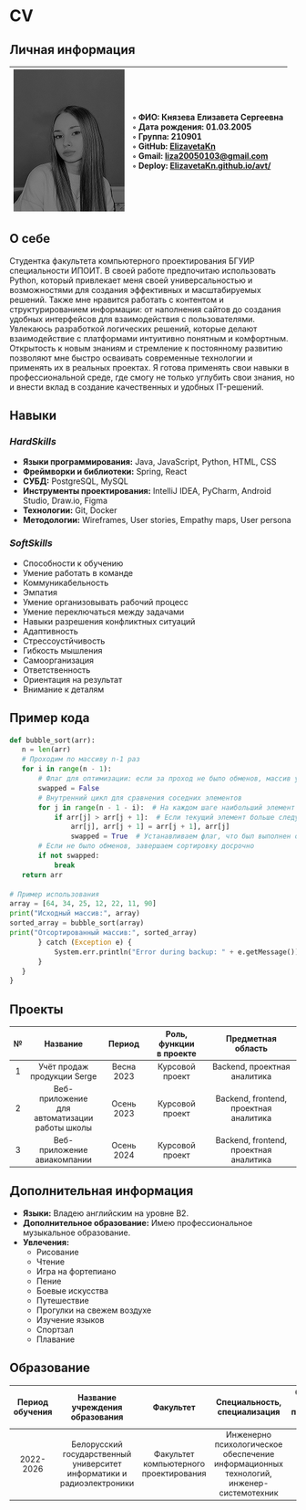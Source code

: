 # CV
## Личная информация

|![](https://github.com/ElizavetaKn/avt/blob/main/IMG_4935%201%20(1).png)|◦ ФИО: Князева Елизавета Сергеевна <br> ◦ Дата рождения: 01.03.2005 <br> ◦ Группа: 210901 <br> ◦ GitHub: [ElizavetaKn](https://github.com/ElizavetaKn/ "Перейти по ссылке") <br> ◦ Gmail: liza20050103@gmail.com <br> ◦ Deploy: [ElizavetaKn.github.io/avt/](https://elizavetakn.github.io/ "Перейти по ссылке")|
|:---|:---|

## О себе
Студентка факультета компьютерного проектирования БГУИР специальности ИПОИТ. В своей работе предпочитаю использовать Python, который привлекает меня своей универсальностью и возможностями для создания эффективных и масштабируемых решений. Также мне нравится работать с контентом и структурированием информации: от наполнения сайтов до создания удобных интерфейсов для взаимодействия с пользователями. Увлекаюсь разработкой логических решений, которые делают взаимодействие с платформами интуитивно понятным и комфортным. Открытость к новым знаниям и стремление к постоянному развитию позволяют мне быстро осваивать современные технологии и применять их в реальных проектах. Я готова применять свои навыки в профессиональной среде, где смогу не только углубить свои знания, но и внести вклад в создание качественных и удобных IT-решений.

## Навыки
### *HardSkills*
+ **Языки программирования:** Java, JavaScript, Python, HTML, CSS
+ **Фреймворки и библиотеки:** Spring, React
+ **СУБД:** PostgreSQL, MySQL
+ **Инструменты проектирования:** IntelliJ IDEA, PyCharm, Android Studio, Draw.io, Figma 
+ **Технологии:** Git, Docker 
+ **Методологии:** Wireframes, User stories, Empathy maps, User persona

### *SoftSkills*
+ Способности к обучению
+ Умение работать в команде 
+ Коммуникабельность 
+ Эмпатия 
+ Умение организовывать рабочий процесс
+ Умение переключаться между задачами 
+ Навыки разрешения конфликтных ситуаций
+ Адаптивность
+ Стрессоустйчивость
+ Гибкость мышления
+ Самоорганизация
+ Ответственность
+ Ориентация на результат
+ Внимание к деталям

 ## Пример кода
 ```python
def bubble_sort(arr):
    n = len(arr)
    # Проходим по массиву n-1 раз
    for i in range(n - 1):
        # Флаг для оптимизации: если за проход не было обменов, массив уже отсортирован
        swapped = False
        # Внутренний цикл для сравнения соседних элементов
        for j in range(n - 1 - i):  # На каждом шаге наибольший элемент "всплывает" в конец
            if arr[j] > arr[j + 1]:  # Если текущий элемент больше следующего, меняем их местами
                arr[j], arr[j + 1] = arr[j + 1], arr[j]
                swapped = True  # Устанавливаем флаг, что был выполнен обмен
        # Если не было обменов, завершаем сортировку досрочно
        if not swapped:
            break
    return arr

# Пример использования
array = [64, 34, 25, 12, 22, 11, 90]
print("Исходный массив:", array)
sorted_array = bubble_sort(array)
print("Отсортированный массив:", sorted_array)
        } catch (Exception e) {
            System.err.println("Error during backup: " + e.getMessage());
        }
    }
}
```

## Проекты
|№|Название|Период|Роль, функции <br> в проекте|Предметная область|
|:---:|:---:|:---:|:---:|:---:|
|1|Учёт продаж <br> продукции Serge |Весна 2023|Курсовой проект|Backend, проектная аналитика|
|2|Веб-приложение <br> для автоматизации <br> работы школы |Осень 2023|Курсовой проект|Backend, frontend, <br> проектная аналитика|
|3|Веб-приложение <br> авиакомпании |Осень 2024|Курсовой проект|Backend, frontend, <br> проектная аналитика|

## Дополнительная информация
+ **Языки:** Владею английским на уровне B2. 
+ **Дополнительное образование:** Имею профессиональное музыкальное образование. 
+ **Увлечения:**
  - Рисование 
  - Чтение 
  - Игра на фортепиано
  - Пение
  - Боевые искусства 
  - Путешествие
  - Прогулки на свежем воздухе
  - Изучение языков
  - Спортзал
  - Плавание
    
## Образование
|Период обучения|Название <br> учреждения <br> образования|Факультет|Специальность, <br> специализация|Средний <br> балл <br> последней <br> сессии|Форма обучения|
|:---:|:---:|:---:|:---:|:---:|:---:|
|2022-2026|Белорусский <br> государственный <br> университет <br> информатики и <br> радиоэлектроники|Факультет <br> компьютерного <br> проектирования |Инженерно <br> психологическое <br> обеспечение <br> информационных <br> технологий, <br> инженер-системотехник|7.67|Очная|
